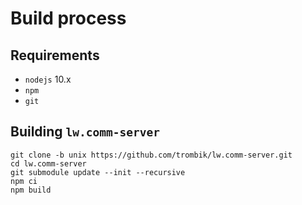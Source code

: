 # Build process

## Requirements

- `nodejs` 10.x
- `npm`
- `git`

## Building `lw.comm-server`

```console
git clone -b unix https://github.com/trombik/lw.comm-server.git
cd lw.comm-server
git submodule update --init --recursive
npm ci
npm build
```

